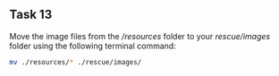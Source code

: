 ## Task 13
Move the image files from the */resources*  folder to your *rescue/images* folder using the following terminal command: 

```bash
mv ./resources/* ./rescue/images/
```